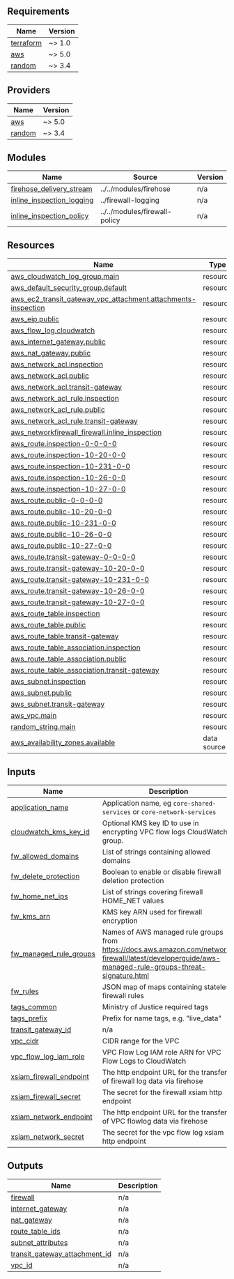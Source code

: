 <!-- BEGIN_TF_DOCS -->
## Requirements

| Name | Version |
|------|---------|
| <a name="requirement_terraform"></a> [terraform](#requirement\_terraform) | ~> 1.0 |
| <a name="requirement_aws"></a> [aws](#requirement\_aws) | ~> 5.0 |
| <a name="requirement_random"></a> [random](#requirement\_random) | ~> 3.4 |

## Providers

| Name | Version |
|------|---------|
| <a name="provider_aws"></a> [aws](#provider\_aws) | ~> 5.0 |
| <a name="provider_random"></a> [random](#provider\_random) | ~> 3.4 |

## Modules

| Name | Source | Version |
|------|--------|---------|
| <a name="module_firehose_delivery_stream"></a> [firehose\_delivery\_stream](#module\_firehose\_delivery\_stream) | ../../modules/firehose | n/a |
| <a name="module_inline_inspection_logging"></a> [inline\_inspection\_logging](#module\_inline\_inspection\_logging) | ../firewall-logging | n/a |
| <a name="module_inline_inspection_policy"></a> [inline\_inspection\_policy](#module\_inline\_inspection\_policy) | ../../modules/firewall-policy | n/a |

## Resources

| Name | Type |
|------|------|
| [aws_cloudwatch_log_group.main](https://registry.terraform.io/providers/hashicorp/aws/latest/docs/resources/cloudwatch_log_group) | resource |
| [aws_default_security_group.default](https://registry.terraform.io/providers/hashicorp/aws/latest/docs/resources/default_security_group) | resource |
| [aws_ec2_transit_gateway_vpc_attachment.attachments-inspection](https://registry.terraform.io/providers/hashicorp/aws/latest/docs/resources/ec2_transit_gateway_vpc_attachment) | resource |
| [aws_eip.public](https://registry.terraform.io/providers/hashicorp/aws/latest/docs/resources/eip) | resource |
| [aws_flow_log.cloudwatch](https://registry.terraform.io/providers/hashicorp/aws/latest/docs/resources/flow_log) | resource |
| [aws_internet_gateway.public](https://registry.terraform.io/providers/hashicorp/aws/latest/docs/resources/internet_gateway) | resource |
| [aws_nat_gateway.public](https://registry.terraform.io/providers/hashicorp/aws/latest/docs/resources/nat_gateway) | resource |
| [aws_network_acl.inspection](https://registry.terraform.io/providers/hashicorp/aws/latest/docs/resources/network_acl) | resource |
| [aws_network_acl.public](https://registry.terraform.io/providers/hashicorp/aws/latest/docs/resources/network_acl) | resource |
| [aws_network_acl.transit-gateway](https://registry.terraform.io/providers/hashicorp/aws/latest/docs/resources/network_acl) | resource |
| [aws_network_acl_rule.inspection](https://registry.terraform.io/providers/hashicorp/aws/latest/docs/resources/network_acl_rule) | resource |
| [aws_network_acl_rule.public](https://registry.terraform.io/providers/hashicorp/aws/latest/docs/resources/network_acl_rule) | resource |
| [aws_network_acl_rule.transit-gateway](https://registry.terraform.io/providers/hashicorp/aws/latest/docs/resources/network_acl_rule) | resource |
| [aws_networkfirewall_firewall.inline_inspection](https://registry.terraform.io/providers/hashicorp/aws/latest/docs/resources/networkfirewall_firewall) | resource |
| [aws_route.inspection-0-0-0-0](https://registry.terraform.io/providers/hashicorp/aws/latest/docs/resources/route) | resource |
| [aws_route.inspection-10-20-0-0](https://registry.terraform.io/providers/hashicorp/aws/latest/docs/resources/route) | resource |
| [aws_route.inspection-10-231-0-0](https://registry.terraform.io/providers/hashicorp/aws/latest/docs/resources/route) | resource |
| [aws_route.inspection-10-26-0-0](https://registry.terraform.io/providers/hashicorp/aws/latest/docs/resources/route) | resource |
| [aws_route.inspection-10-27-0-0](https://registry.terraform.io/providers/hashicorp/aws/latest/docs/resources/route) | resource |
| [aws_route.public-0-0-0-0](https://registry.terraform.io/providers/hashicorp/aws/latest/docs/resources/route) | resource |
| [aws_route.public-10-20-0-0](https://registry.terraform.io/providers/hashicorp/aws/latest/docs/resources/route) | resource |
| [aws_route.public-10-231-0-0](https://registry.terraform.io/providers/hashicorp/aws/latest/docs/resources/route) | resource |
| [aws_route.public-10-26-0-0](https://registry.terraform.io/providers/hashicorp/aws/latest/docs/resources/route) | resource |
| [aws_route.public-10-27-0-0](https://registry.terraform.io/providers/hashicorp/aws/latest/docs/resources/route) | resource |
| [aws_route.transit-gateway-0-0-0-0](https://registry.terraform.io/providers/hashicorp/aws/latest/docs/resources/route) | resource |
| [aws_route.transit-gateway-10-20-0-0](https://registry.terraform.io/providers/hashicorp/aws/latest/docs/resources/route) | resource |
| [aws_route.transit-gateway-10-231-0-0](https://registry.terraform.io/providers/hashicorp/aws/latest/docs/resources/route) | resource |
| [aws_route.transit-gateway-10-26-0-0](https://registry.terraform.io/providers/hashicorp/aws/latest/docs/resources/route) | resource |
| [aws_route.transit-gateway-10-27-0-0](https://registry.terraform.io/providers/hashicorp/aws/latest/docs/resources/route) | resource |
| [aws_route_table.inspection](https://registry.terraform.io/providers/hashicorp/aws/latest/docs/resources/route_table) | resource |
| [aws_route_table.public](https://registry.terraform.io/providers/hashicorp/aws/latest/docs/resources/route_table) | resource |
| [aws_route_table.transit-gateway](https://registry.terraform.io/providers/hashicorp/aws/latest/docs/resources/route_table) | resource |
| [aws_route_table_association.inspection](https://registry.terraform.io/providers/hashicorp/aws/latest/docs/resources/route_table_association) | resource |
| [aws_route_table_association.public](https://registry.terraform.io/providers/hashicorp/aws/latest/docs/resources/route_table_association) | resource |
| [aws_route_table_association.transit-gateway](https://registry.terraform.io/providers/hashicorp/aws/latest/docs/resources/route_table_association) | resource |
| [aws_subnet.inspection](https://registry.terraform.io/providers/hashicorp/aws/latest/docs/resources/subnet) | resource |
| [aws_subnet.public](https://registry.terraform.io/providers/hashicorp/aws/latest/docs/resources/subnet) | resource |
| [aws_subnet.transit-gateway](https://registry.terraform.io/providers/hashicorp/aws/latest/docs/resources/subnet) | resource |
| [aws_vpc.main](https://registry.terraform.io/providers/hashicorp/aws/latest/docs/resources/vpc) | resource |
| [random_string.main](https://registry.terraform.io/providers/hashicorp/random/latest/docs/resources/string) | resource |
| [aws_availability_zones.available](https://registry.terraform.io/providers/hashicorp/aws/latest/docs/data-sources/availability_zones) | data source |

## Inputs

| Name | Description | Type | Default | Required |
|------|-------------|------|---------|:--------:|
| <a name="input_application_name"></a> [application\_name](#input\_application\_name) | Application name, eg `core-shared-services` or `core-network-services` | `string` | n/a | yes |
| <a name="input_cloudwatch_kms_key_id"></a> [cloudwatch\_kms\_key\_id](#input\_cloudwatch\_kms\_key\_id) | Optional KMS key ID to use in encrypting VPC flow logs CloudWatch group. | `string` | `""` | no |
| <a name="input_fw_allowed_domains"></a> [fw\_allowed\_domains](#input\_fw\_allowed\_domains) | List of strings containing allowed domains | `list(string)` | n/a | yes |
| <a name="input_fw_delete_protection"></a> [fw\_delete\_protection](#input\_fw\_delete\_protection) | Boolean to enable or disable firewall deletion protection | `bool` | `true` | no |
| <a name="input_fw_home_net_ips"></a> [fw\_home\_net\_ips](#input\_fw\_home\_net\_ips) | List of strings covering firewall HOME\_NET values | `list(string)` | n/a | yes |
| <a name="input_fw_kms_arn"></a> [fw\_kms\_arn](#input\_fw\_kms\_arn) | KMS key ARN used for firewall encryption | `string` | n/a | yes |
| <a name="input_fw_managed_rule_groups"></a> [fw\_managed\_rule\_groups](#input\_fw\_managed\_rule\_groups) | Names of AWS managed rule groups from https://docs.aws.amazon.com/network-firewall/latest/developerguide/aws-managed-rule-groups-threat-signature.html | `list(string)` | `[]` | no |
| <a name="input_fw_rules"></a> [fw\_rules](#input\_fw\_rules) | JSON map of maps containing stateless firewall rules | `map(any)` | n/a | yes |
| <a name="input_tags_common"></a> [tags\_common](#input\_tags\_common) | Ministry of Justice required tags | `map(any)` | n/a | yes |
| <a name="input_tags_prefix"></a> [tags\_prefix](#input\_tags\_prefix) | Prefix for name tags, e.g. "live\_data" | `string` | n/a | yes |
| <a name="input_transit_gateway_id"></a> [transit\_gateway\_id](#input\_transit\_gateway\_id) | n/a | `string` | `""` | no |
| <a name="input_vpc_cidr"></a> [vpc\_cidr](#input\_vpc\_cidr) | CIDR range for the VPC | `string` | n/a | yes |
| <a name="input_vpc_flow_log_iam_role"></a> [vpc\_flow\_log\_iam\_role](#input\_vpc\_flow\_log\_iam\_role) | VPC Flow Log IAM role ARN for VPC Flow Logs to CloudWatch | `string` | n/a | yes |
| <a name="input_xsiam_firewall_endpoint"></a> [xsiam\_firewall\_endpoint](#input\_xsiam\_firewall\_endpoint) | The http endpoint URL for the transfer of firewall log data via firehose | `string` | n/a | yes |
| <a name="input_xsiam_firewall_secret"></a> [xsiam\_firewall\_secret](#input\_xsiam\_firewall\_secret) | The secret for the firewall xsiam http endpoint | `string` | n/a | yes |
| <a name="input_xsiam_network_endpoint"></a> [xsiam\_network\_endpoint](#input\_xsiam\_network\_endpoint) | The http endpoint URL for the transfer of VPC flowlog data via firehose | `string` | n/a | yes |
| <a name="input_xsiam_network_secret"></a> [xsiam\_network\_secret](#input\_xsiam\_network\_secret) | The secret for the vpc flow log xsiam http endpoint | `string` | n/a | yes |

## Outputs

| Name | Description |
|------|-------------|
| <a name="output_firewall"></a> [firewall](#output\_firewall) | n/a |
| <a name="output_internet_gateway"></a> [internet\_gateway](#output\_internet\_gateway) | n/a |
| <a name="output_nat_gateway"></a> [nat\_gateway](#output\_nat\_gateway) | n/a |
| <a name="output_route_table_ids"></a> [route\_table\_ids](#output\_route\_table\_ids) | n/a |
| <a name="output_subnet_attributes"></a> [subnet\_attributes](#output\_subnet\_attributes) | n/a |
| <a name="output_transit_gateway_attachment_id"></a> [transit\_gateway\_attachment\_id](#output\_transit\_gateway\_attachment\_id) | n/a |
| <a name="output_vpc_id"></a> [vpc\_id](#output\_vpc\_id) | n/a |
<!-- END_TF_DOCS -->